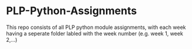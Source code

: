 # PLP-Python-Assignments

This repo consists of all PLP python module assignments, with each week having a seperate folder labled with the week number (e.g. week 1, week 2,...)
